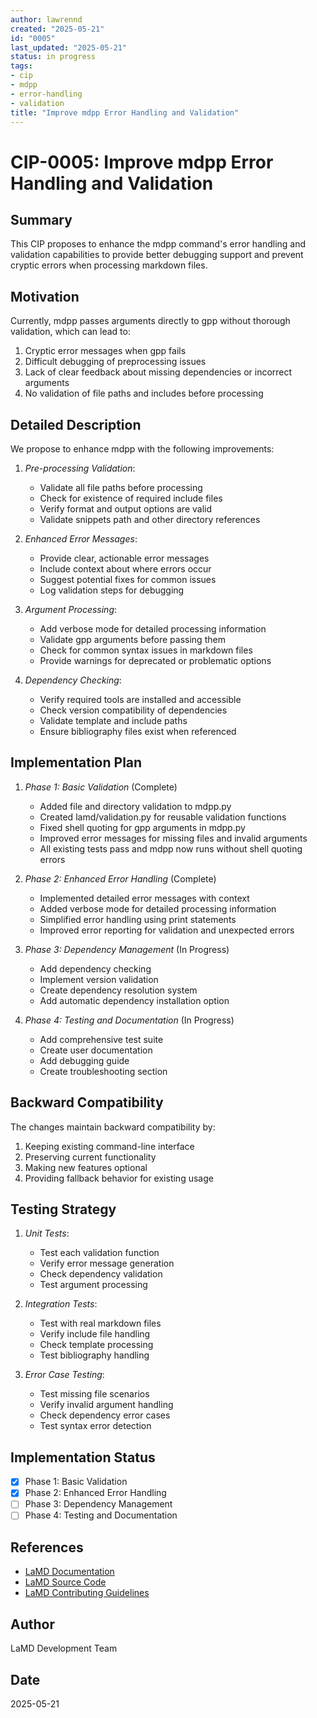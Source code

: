 ```yaml
---
author: lawrennd
created: "2025-05-21"
id: "0005"
last_updated: "2025-05-21"
status: in progress
tags:
- cip
- mdpp
- error-handling
- validation
title: "Improve mdpp Error Handling and Validation"
---
```


# CIP-0005: Improve mdpp Error Handling and Validation

## Summary

This CIP proposes to enhance the mdpp command's error handling and validation capabilities to provide better debugging support and prevent cryptic errors when processing markdown files.

## Motivation

Currently, mdpp passes arguments directly to gpp without thorough validation, which can lead to:
1. Cryptic error messages when gpp fails
2. Difficult debugging of preprocessing issues
3. Lack of clear feedback about missing dependencies or incorrect arguments
4. No validation of file paths and includes before processing

## Detailed Description

We propose to enhance mdpp with the following improvements:

1. *Pre-processing Validation*:
   - Validate all file paths before processing
   - Check for existence of required include files
   - Verify format and output options are valid
   - Validate snippets path and other directory references

2. *Enhanced Error Messages*:
   - Provide clear, actionable error messages
   - Include context about where errors occur
   - Suggest potential fixes for common issues
   - Log validation steps for debugging

3. *Argument Processing*:
   - Add verbose mode for detailed processing information
   - Validate gpp arguments before passing them
   - Check for common syntax issues in markdown files
   - Provide warnings for deprecated or problematic options

4. *Dependency Checking*:
   - Verify required tools are installed and accessible
   - Check version compatibility of dependencies
   - Validate template and include paths
   - Ensure bibliography files exist when referenced

## Implementation Plan

1. *Phase 1: Basic Validation* (Complete)
   - Added file and directory validation to mdpp.py
   - Created lamd/validation.py for reusable validation functions
   - Fixed shell quoting for gpp arguments in mdpp.py
   - Improved error messages for missing files and invalid arguments
   - All existing tests pass and mdpp now runs without shell quoting errors

2. *Phase 2: Enhanced Error Handling* (Complete)
   - Implemented detailed error messages with context
   - Added verbose mode for detailed processing information
   - Simplified error handling using print statements
   - Improved error reporting for validation and unexpected errors

3. *Phase 3: Dependency Management* (In Progress)
   - Add dependency checking
   - Implement version validation
   - Create dependency resolution system
   - Add automatic dependency installation option

4. *Phase 4: Testing and Documentation* (In Progress)
   - Add comprehensive test suite
   - Create user documentation
   - Add debugging guide
   - Create troubleshooting section

## Backward Compatibility

The changes maintain backward compatibility by:
1. Keeping existing command-line interface
2. Preserving current functionality
3. Making new features optional
4. Providing fallback behavior for existing usage

## Testing Strategy

1. *Unit Tests*:
   - Test each validation function
   - Verify error message generation
   - Check dependency validation
   - Test argument processing

2. *Integration Tests*:
   - Test with real markdown files
   - Verify include file handling
   - Check template processing
   - Test bibliography handling

3. *Error Case Testing*:
   - Test missing file scenarios
   - Verify invalid argument handling
   - Check dependency error cases
   - Test syntax error detection

## Implementation Status
- [x] Phase 1: Basic Validation
- [x] Phase 2: Enhanced Error Handling
- [ ] Phase 3: Dependency Management
- [ ] Phase 4: Testing and Documentation

## References
- [LaMD Documentation](https://inverseprobability.com/lamd)
- [LaMD Source Code](https://github.com/lawrennd/lamd)
- [LaMD Contributing Guidelines](https://github.com/lawrennd/lamd/blob/main/CONTRIBUTING.md)

## Author
LaMD Development Team

## Date
2025-05-21 